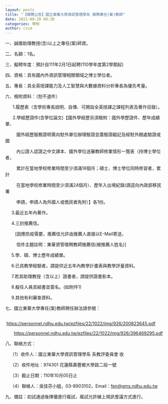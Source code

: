 ```yaml
---
layout: posts
title: "【徴聘公告】國立東華大學資訊管理學系 徴聘專任(案)教師"
date: 2021-09-20 09:30
categories: 學校
author: csim
---
```


一、誠徵助理教授(含)以上之專任(案)師資。

二、名額：1名。

三、擬聘年度：預計自111年2月1日起聘(110學年度第2學期起)

四、資格：具有國內外資訊管理相關領域之博士學位者。

五、專長：具全英授課能力及人工智慧與大數據資料分析專長為優先考量。

六、檢附資料：（恕不退件）

      1.履歷表（含學術專長說明、自傳、可開設全英授課之課程列表及著作目錄）。

      2.學經歷證件(含學位論文)【國外學經歷另須檢附：國外學歷證件、歷年成績單、

         國外經歷服務證明需向駐外單位辦理驗證並蓋驗證戳記及經駐外館處驗證或國

         內公證人認證之中文譯本、國外學位送審教師修業情形一覽表（持博士學位者，

         累計在當地學校修業時間至少須滿16個月；碩士、博士學位同時修習者，累計

         在當地學校修業時間至少須滿24個月）、歷年入出境紀錄(請逕向內政部移民署

         申請，申請人為外國人或僑民者免附）】各1份。

     3.最近五年內著作。

     4.三封推薦信。

        [因應防疫需要，推薦信允許由推薦人直接以E-Mail寄送，

         信件主題註明：東華資管徵聘教師推薦信(被推薦人姓名)]

     5.學、碩、博士歷年成績單。

     6.已具教學經驗者，請提供近五年內教學計畫表與教學評量資料。

     7.若具助理教授（含以上）證書者，請提供證書影本。

     8.擬任人員具結書並簽名。(如附件1)

     9.其他有利審查資料。

七、國立東華大學專任(案)教師聘任辦法請參閱：

       https://personnel.ndhu.edu.tw/ezfiles/22/1022/img/926/200823645.pdf

       https://personnel.ndhu.edu.tw/ezfiles/22/1022/img/926/396469295.pdf

八、聯絡方式：

    （1）收件人：國立東華大學資訊管理學系 系教評委員會 收

    （2）收件地址：974301 花蓮縣壽豐鄉大學路二段一號

    （3）截止日期：110年10月05日止

    （4）聯絡人：吳佳芬小姐，03-8903102，Email：fen@gms.ndhu.edu.tw

九、備註：初試通過後擇優進行複試，複試允許線上視訊會議方式進行。

 
